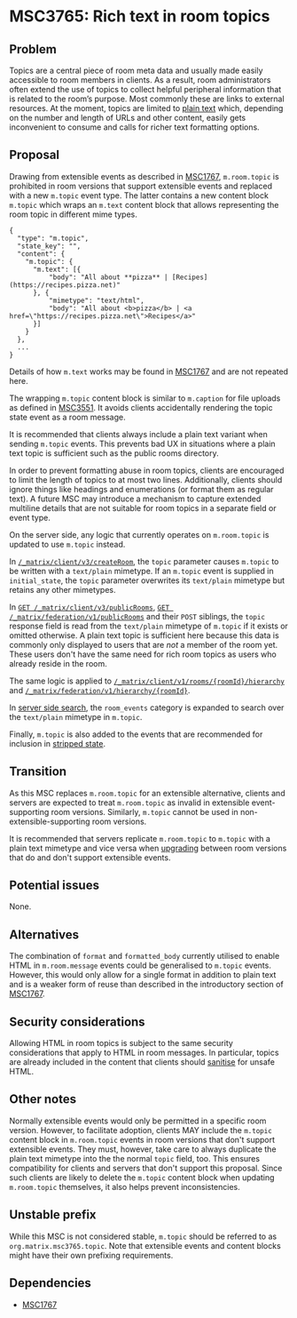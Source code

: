 # MSC3765: Rich text in room topics

## Problem

Topics are a central piece of room meta data and usually made easily
accessible to room members in clients. As a result, room administrators
often extend the use of topics to collect helpful peripheral information
that is related to the room’s purpose. Most commonly these are links to
external resources. At the moment, topics are limited to [plain text]
which, depending on the number and length of URLs and other content,
easily gets inconvenient to consume and calls for richer text formatting
options.

## Proposal

Drawing from extensible events as described in [MSC1767], `m.room.topic`
is prohibited in room versions that support extensible events and replaced
with a new `m.topic` event type. The latter contains a new content block
`m.topic` which wraps an `m.text` content block that allows representing
the room topic in different mime types.

``` json5
{
  "type": "m.topic",
  "state_key": "",
  "content": {
    "m.topic": {
      "m.text": [{
          "body": "All about **pizza** | [Recipes](https://recipes.pizza.net)"
      }, {
          "mimetype": "text/html",
          "body": "All about <b>pizza</b> | <a href=\"https://recipes.pizza.net\">Recipes</a>"
      }]
    }
  },
  ...
}
```

Details of how `m.text` works may be found in [MSC1767] and are not
repeated here.

The wrapping `m.topic` content block is similar to `m.caption` for file
uploads as defined in [MSC3551]. It avoids clients accidentally rendering
the topic state event as a room message.

It is recommended that clients always include a plain text variant when
sending `m.topic` events. This prevents bad UX in situations where a plain
text topic is sufficient such as the public rooms directory.

In order to prevent formatting abuse in room topics, clients are
encouraged to limit the length of topics to at most two lines. Additionally,
clients should ignore things like headings and enumerations (or format them
as regular text). A future MSC may introduce a mechanism to capture extended
multiline details that are not suitable for room topics in a separate field
or event type.

On the server side, any logic that currently operates on `m.room.topic` is
updated to use `m.topic` instead.

In [`/_matrix/client/v3/createRoom`], the `topic` parameter causes `m.topic`
to be written with a `text/plain` mimetype. If an `m.topic` event is supplied
in `initial_state`, the `topic` parameter overwrites its `text/plain` mimetype
but retains any other mimetypes.

In [`GET /_matrix/client/v3/publicRooms`], [`GET /_matrix/federation/v1/publicRooms`]
and their `POST` siblings, the `topic` response field is read from the
`text/plain` mimetype of `m.topic` if it exists or omitted otherwise.
A plain text topic is sufficient here because this data is commonly
only displayed to users that are *not* a member of the room yet. These
users don't have the same need for rich room topics as users who already
reside in the room.

The same logic is applied to [`/_matrix/client/v1/rooms/{roomId}/hierarchy`]
and [`/_matrix/federation/v1/hierarchy/{roomId}`].

In [server side search], the `room_events` category is expanded to search
over the `text/plain` mimetype in `m.topic`.

Finally, `m.topic` is also added to the events that are recommended for
inclusion in [stripped state].

## Transition

As this MSC replaces `m.room.topic` for an extensible alternative,
clients and servers are expected to treat `m.room.topic` as invalid in
extensible event-supporting room versions. Similarly, `m.topic` cannot
be used in non-extensible-supporting room versions.

It is recommended that servers replicate `m.room.topic` to `m.topic`
with a plain text mimetype and vice versa when [upgrading] between room
versions that do and don't support extensible events.

## Potential issues

None.

## Alternatives

The combination of `format` and `formatted_body` currently utilised to
enable HTML in `m.room.message` events could be generalised to
`m.topic` events. However, this would only allow for a single
format in addition to plain text and is a weaker form of reuse than
described in the introductory section of [MSC1767].

## Security considerations

Allowing HTML in room topics is subject to the same security
considerations that apply to HTML in room messages. In particular,
topics are already included in the content that clients should [sanitise]
for unsafe HTML.

## Other notes

Normally extensible events would only be permitted in a specific
room version. However, to facilitate adoption, clients MAY include
the `m.topic` content block in `m.room.topic` events in room
versions that don't support extensible events. They must, however,
take care to always duplicate the plain text mimetype into the
the normal `topic` field, too. This ensures compatibility for
clients and servers that don't support this proposal. Since such
clients are likely to delete the `m.topic` content block when updating
`m.room.topic` themselves, it also helps prevent inconsistencies.

## Unstable prefix

While this MSC is not considered stable, `m.topic` should be referred to
as `org.matrix.msc3765.topic`. Note that extensible events and content
blocks might have their own prefixing requirements.

## Dependencies

- [MSC1767]

[plain text]: https://spec.matrix.org/v1.12/client-server-api/#mroomtopic
[MSC1767]: https://github.com/matrix-org/matrix-spec-proposals/pull/1767
[MSC3551]: https://github.com/matrix-org/matrix-spec-proposals/pull/3551
[sanitise]: https://spec.matrix.org/v1.12/client-server-api/#security-considerations
[server side search]: https://spec.matrix.org/v1.12/client-server-api/#server-side-search
[stripped state]: https://spec.matrix.org/v1.12/client-server-api/#stripped-state
[upgrading]: https://spec.matrix.org/v1.12/client-server-api/#room-upgrades
[`/_matrix/client/v1/rooms/{roomId}/hierarchy`]: https://spec.matrix.org/v1.12/client-server-api/#get_matrixclientv1roomsroomidhierarchy
[`/_matrix/client/v3/createRoom`]: https://spec.matrix.org/v1.12/client-server-api/#post_matrixclientv3createroom
[`/_matrix/federation/v1/hierarchy/{roomId}`]: https://spec.matrix.org/v1.12/server-server-api/#get_matrixfederationv1hierarchyroomid
[`GET /_matrix/client/v3/publicRooms`]: https://spec.matrix.org/v1.12/client-server-api/#get_matrixclientv3publicrooms
[`GET /_matrix/federation/v1/publicRooms`]: https://spec.matrix.org/v1.12/server-server-api/#get_matrixfederationv1publicrooms
